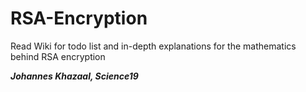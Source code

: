 # RSA-Encryption

Read Wiki for todo list and in-depth explanations for the mathematics behind RSA encryption


***Johannes Khazaal, Science19***
